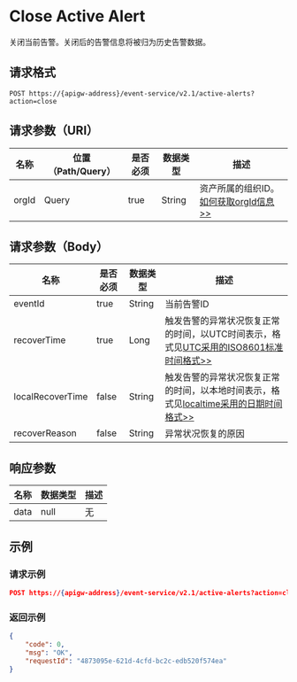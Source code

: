 # Close Active Alert

关闭当前告警。关闭后的告警信息将被归为历史告警数据。

## 请求格式

```
POST https://{apigw-address}/event-service/v2.1/active-alerts?action=close
```

## 请求参数（URI）

| 名称          | 位置（Path/Query） | 是否必须 | 数据类型 | 描述      |
|---------------|------------------|----------|-----------|--------------|
| orgId         | Query            | true     | String    | 资产所属的组织ID。[如何获取orgId信息>>](/docs/api/zh_CN/2.0.9/api_faqs#id-orgid-orgid)                |


## 请求参数（Body）

| 名称 | 是否必须 | 数据类型 | 描述 |
|------|-----------------|-----------|-------------|
| eventId        | true     | String    | 当前告警ID    |
| recoverTime          | true    | Long    | 触发告警的异常状况恢复正常的时间，以UTC时间表示，格式见[UTC采用的ISO8601标准时间格式>>](/docs/api/zh_CN/2.0.9/api_faqs.html#utciso8601)  |
| localRecoverTime    | false        | String       | 触发告警的异常状况恢复正常的时间，以本地时间表示，格式见[localtime采用的日期时间格式>>](/docs/api/zh_CN/2.0.9/api_faqs.html#localtime)|
| recoverReason | false         | String       | 异常状况恢复的原因|





## 响应参数

| 名称  | 数据类型      | 描述               |
|-------|----------------|---------------------------|
| data | null | 无 |



## 示例

### 请求示例

```json
POST https://{apigw-address}/event-service/v2.1/active-alerts?action=close&orgId=yourOrgId&eventId=2019060135b6df70b2de6aa2f2eb1d09e9aa1ae7&recoverTime=1559304900404

```

### 返回示例

```json
{
	"code": 0,
	"msg": "OK",
	"requestId": "4873095e-621d-4cfd-bc2c-edb520f574ea"
}
```
